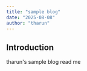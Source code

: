 ```yaml
---
title: "sample blog"
date: "2025-08-08"
author: "tharun"
---
```


## Introduction

tharun's sample blog read me
